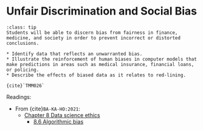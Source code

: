 # Unfair Discrimination and Social Bias

```{admonition} Learning Outcome
:class: tip
Students will be able to discern bias from fairness in finance, medicine, and society in order to prevent incorrect or distorted conclusions.
```

```{admonition} Sample Tasks
* Identify data that reflects an unwarranted bias.
* Illustrate the reinforcement of human biases in computer models that make predictions in areas such as medical insurance, financial loans, or policing.
* Describe the effects of biased data as it relates to red-lining.

{cite}`TMM026`
```
Readings:
* From {cite}`BA-KA-HO:2021`:
  - [Chapter 8 Data science ethics](https://mdsr-book.github.io/mdsr2e/ch-ethics.html)
    * [8.6 Algorithmic bias](https://mdsr-book.github.io/mdsr2e/ch-ethics.html#algorithmic-bias)
